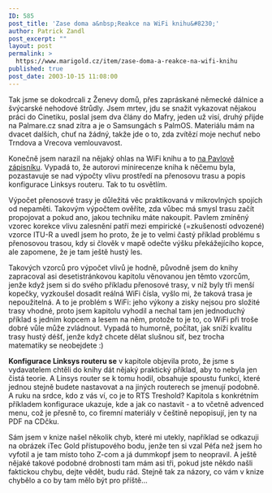 ```yaml
---
ID: 585
post_title: 'Zase doma a&nbsp;Reakce na WiFi knihu&#8230;'
author: Patrick Zandl
post_excerpt: ""
layout: post
permalink: >
  https://www.marigold.cz/item/zase-doma-a-reakce-na-wifi-knihu
published: true
post_date: 2003-10-15 11:08:00
---
```

<P>Tak jsme se dokodrcali z Ženevy domů, přes zapráskané německé dálnice a švýcarské nehodové štrůdly. Jsem mrtev, jdu se snažit vykazovat nějakou práci do Cinetiku, poslal jsem dva člány do Mafry, jeden už visí, druhý přijde na Palmare.cz snad zítra a je o Samsungách s PalmOS. Materiálu mám na dvacet dalších, chuť na žádný, takže jde o to, zda zvítězí moje nechuť nebo Trndova a Vrecova vemlouvavost. </P>
<P>Konečně jsem narazil na nějaký ohlas na WiFi knihu a to <A href="http://www.cetoraz.info/pavel/index.shtml?slice_id=46ebb418e3a4d75e156d48629daf376f&amp;encap=false&amp;x=804" target=_blank>na Pavlově zápisníku</A>. Vypadá to, že autorovi minirecenze kniha k něčemu byla, pozastavuje se nad výpočty vlivu prostředí na přenosovu trasu a popis konfigurace Linksys routeru. Tak to tu osvětlím.</P>
<P>Výpočet přenosové trasy je důležitá věc praktikovaná v mikrovlných spojích od nepaměti. Takovým výpočtem ověříte, zda vůbec má smysl trasu začít propojovat a pokud ano, jakou techniku máte nakoupit. Pavlem zmíněný vzorec korekce vlivu zalesnění patří mezi empirické (=zkušeností odvozené) vzorce ITU-R a uvedl jsem ho proto, že je to velmi častý příklad problému s přenosovou trasou, kdy si člověk v mapě odečte výšku překážejícího kopce, ale zapomene, že je tam ještě hustý les. </P>
<P>Takových vzorců pro výpočet vlivů je hodně, původně jsem do knihy zapracoval asi desetistránkovou kapitolu věnovanou jen těmto vzorcům, jenže když jsem si do svého příkladu přenosové trasy, v níž byly tři menší kopečky, vyzkoušel dosadit reálná WiFi čísla, vyšlo mi, že taková trasa je nepoužitelná. A to je problém s WiFi: jeho výkony a zisky nejsou pro složité trasy vhodné, proto jsem kapitolu vyhodil a nechal tam jen jednoduchý příklad s jedním kopcem a lesem na něm, protože to je to, co WiFi při troše dobré vůle může zvládnout. Vypadá to humorně, počítat, jak sníží kvalitu trasy hustý déšť, jenže když chcete dělat slušnou síť, bez trocha matematiky se neobejdete :)</P>
<P><STRONG>Konfigurace Linksys routeru se</STRONG> v kapitole objevila proto, že jsme s vydavatelem chtěli do knihy dát nějaký praktický příklad, aby to nebyla jen čistá teorie. A Linsys router se k tomu hodil, obsahuje spoustu funkcí, které jednou stejně budete nastavovat a na jiných routerech se jmenují podobně. A ruku na srdce, kdo z vás ví, co je to RTS Treshold? Kapitola s konkrétním příkladem konfigurace ukazuje, kde a jak co nastavit - a to včetně advenced menu, což je přesně to, co firemní materiály v češtině nepopisují, jen ty na PDF na CDčku. </P>
<P>Sám jsem v knize našel několik chyb, které mi utekly, například se odkazuji na obrázek iTec Gold přístupového bodu, jenže ten si vzal Péťa než jsem ho vyfotil a je tam místo toho Z-com a já dummkopf jsem to neopravil. A ještě nějaké takové podobné drobnosti tam mám asi tři, pokud jste někdo našli faktickou chybu, dejte vědět, budu rád. Stejně tak za názory, co vám v knize chybělo a co by tam mělo být pro příště...</P>